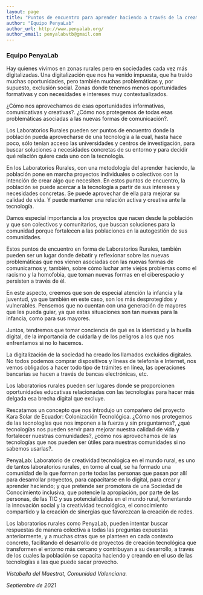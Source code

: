 ```yaml
---
layout: page
title: "Puntos de encuentro para aprender haciendo a través de la creatividad tecnológica"
author: "Equipo PenyaLab"
author_url: http://www.penyalab.org/
author_email: penyalabvtb@gmail.com
---
```


### Equipo PenyaLab

[<i class="fas fa-home"></i>](http://www.penyalab.org/) [<i class="far fa-envelope"></i>](mailto:penyalabvtb@gmail.com)

Hay quienes vivimos en zonas rurales pero en sociedades cada vez más digitalizadas. Una digitalización que nos ha venido impuesta, que ha traído muchas oportunidades, pero también muchas problemáticas y, por supuesto, exclusión social. Zonas donde tenemos menos oportunidades formativas y con necesidades e intereses muy contextualizados.

¿Cómo nos aprovechamos de esas oportunidades informativas, comunicativas y creativas?. ¿Cómo nos protegemos de todas esas problemáticas asociadas a las nuevas formas de comunicación?.

Los Laboratorios Rurales pueden ser puntos de encuentro donde la población pueda aprovecharse de una tecnología a la cual, hasta hace poco, sólo tenían acceso las universidades y centros de investigación, para buscar soluciones a necesidades concretas de su entorno y para decidir qué relación quiere cada uno con la tecnología.

En los Laboratorios Rurales, con una metodología del aprender haciendo, la población pone en marcha proyectos individuales o colectivos con la intención de crear algo que necesiten. En estos puntos de encuentro, la población se puede acercar a la tecnología a partir de sus intereses y necesidades concretas. Se puede aprovechar de ella para mejorar su calidad de vida. Y puede mantener una relación activa y creativa ante la tecnología.

Damos especial importancia a los proyectos que nacen desde la población y que son colectivos y comunitarios, que buscan soluciones para la comunidad porque fortalecen a las poblaciones en la autogestión de sus comunidades.

Estos puntos de encuentro en forma de Laboratorios Rurales, también pueden ser un lugar donde debatir y reflexionar sobre las nuevas problemáticas que nos vienen asociadas con las nuevas formas de comunicarnos y, también, sobre cómo luchar ante viejos problemas como el racismo y la homofobia, que toman nuevas formas en el ciberespacio y persisten a través de él.

En este aspecto, creemos que son de especial atención la infancia y la juventud, ya que también en este caso, son los más desprotegidos y vulnerables. Pensemos que no cuentan con una generación de mayores que les pueda guiar, ya que estas situaciones son tan nuevas para la infancia, como para sus mayores.

Juntos, tendremos que tomar conciencia de qué es la identidad y la huella digital, de la importancia de cuidarla y de los peligros a los que nos enfrentamos si no lo hacemos.

La digitalización de la sociedad ha creado los llamados excluidos digitales. No todos podemos comprar dispositivos y líneas de telefonía e Internet, nos vemos obligados a hacer todo tipo de trámites en línea, las operaciones bancarias se hacen a través de bancas electrónicas, etc.

Los laboratorios rurales pueden ser lugares donde se proporcionen oportunidades educativas relacionadas con las tecnologías para hacer más delgada esa brecha digital que excluye.

Rescatamos un concepto que nos introdujo un compañero del proyecto Kara Solar de Ecuador: Colonización Tecnológica. ¿Cómo nos protegemos de las tecnologías que nos imponen a la fuerza y sin preguntarnos?, ¿qué tecnologías nos pueden servir para mejorar nuestra calidad de vida y fortalecer nuestras comunidades?, ¿cómo nos aprovechamos de las tecnologías que nos pueden ser útiles para nuestras comunidades si no sabemos usarlas?.

PenyaLab: Laboratorio de creatividad tecnológica en el mundo rural, es uno de tantos laboratorios rurales, en torno al cual, se ha formado una comunidad de la que forman parte todas las personas que pasan por allí para desarrollar proyectos, para capacitarse en lo digital, para crear y aprender haciendo; y que pretende ser promotora de una Sociedad de Conocimiento inclusiva, que potencie la apropiación, por parte de las personas, de las TIC y sus potencialidades en el mundo rural, fomentando la innovación social y la creatividad tecnológica, el conocimiento compartido y la creación de sinergias que favorezcan la creación de redes.

Los laboratorios rurales como PenyaLab, pueden intentar buscar respuestas de manera colectiva a todas las preguntas expuestas anteriormente, y a muchas otras que se planteen en cada contexto concreto, facilitando el desarrollo de proyectos de creación tecnológica que transformen el entorno más cercano y contribuyan a su desarrollo, a través de los cuales la población se capacita haciendo y creando en el uso de las tecnologías a las que puede sacar provecho.

_Vistabella del Maestrat, Comunidad Valenciana._

_Septiembre de 2021_
